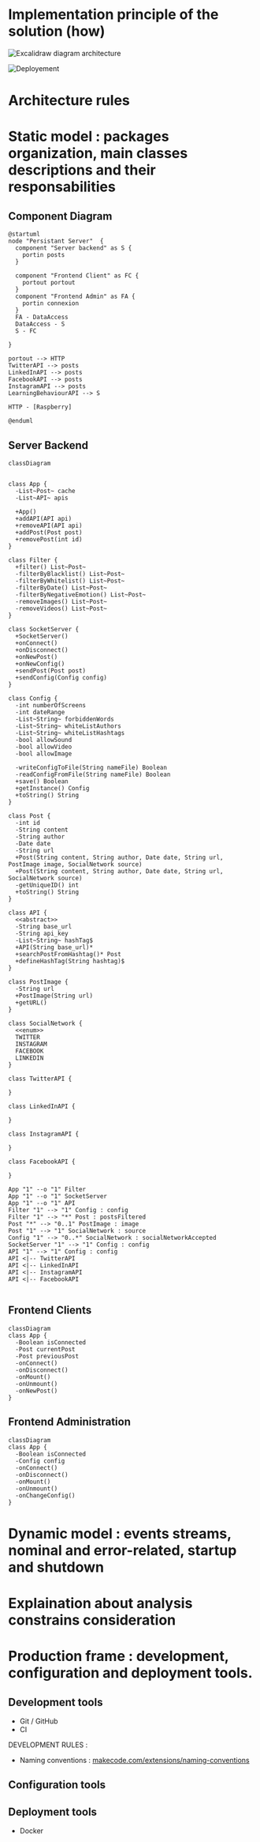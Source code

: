 # Implementation principle of the solution (how)

![Excalidraw diagram architecture](assets/Architecture.excalidraw.svg)

<!-- en dessous le code plantuml pour générer le diagrame de déploiement -->
![Deployement](assets/deployment.svg)
<!--
```plantuml deployment
@startuml
node "server" <<device>> as srv {
  node "server application" <<docker compose>> as cmp {
    component "backend" <<docker>> as bck
    component "client frontend" <<docker>> as cfr 
    component "admin frontend" <<docker>> as afr
  }
}

node "Raspberry Pi" <<device>> as rpi

cloud "Social Network API" as api

cloud "Learning Behavior API" as lbr

srv --(0 api: <<REST API>> "1..n"
srv -(0 lbr: <<REST API>>
srv 0)-- rpi: <<HTTP>> "1..n"
bck #--# afr: <<Socket.IO>>
bck #-# cfr: <<Socket.IO>>
@enduml
``` 
-->

# Architecture rules
# Static model : packages organization, main classes descriptions and their responsabilities

## Component Diagram
```plantuml
@startuml
node "Persistant Server"  {
  component "Server backend" as S {
    portin posts
  }
  
  component "Frontend Client" as FC {
    portout portout
  }
  component "Frontend Admin" as FA {
    portin connexion
  }
  FA - DataAccess
  DataAccess - S
  S - FC
  
}

portout --> HTTP
TwitterAPI --> posts
LinkedInAPI --> posts
FacebookAPI --> posts
InstagramAPI --> posts
LearningBehaviourAPI --> S

HTTP - [Raspberry]

@enduml
```

## Server Backend
```mermaid
classDiagram


class App {
  -List~Post~ cache
  -List~API~ apis

  +App()
  +addAPI(API api)
  +removeAPI(API api)
  +addPost(Post post)
  +removePost(int id)
}

class Filter {
  +filter() List~Post~
  -filterByBlacklist() List~Post~
  -filterByWhitelist() List~Post~
  -filterByDate() List~Post~
  -filterByNegativeEmotion() List~Post~
  -removeImages() List~Post~
  -removeVideos() List~Post~
}

class SocketServer {
  +SocketServer()
  +onConnect()
  +onDisconnect()
  +onNewPost()
  +onNewConfig()
  +sendPost(Post post)
  +sendConfig(Config config)
}

class Config {
  -int numberOfScreens
  -int dateRange
  -List~String~ forbiddenWords
  -List~String~ whiteListAuthors
  -List~String~ whiteListHashtags
  -bool allowSound
  -bool allowVideo
  -bool allowImage

  -writeConfigToFile(String nameFile) Boolean
  -readConfigFromFile(String nameFile) Boolean
  +save() Boolean
  +getInstance() Config
  +toString() String
}

class Post {
  -int id
  -String content
  -String author
  -Date date
  -String url
  +Post(String content, String author, Date date, String url, PostImage image, SocialNetwork source)
  +Post(String content, String author, Date date, String url, SocialNetwork source)
  -getUniqueID() int
  +toString() String
}

class API {
  <<abstract>>
  -String base_url
  -String api_key
  -List~String~ hashTag$
  +API(String base_url)*
  +searchPostFromHashtag()* Post
  +defineHashTag(String hashtag)$
}

class PostImage {
  -String url
  +PostImage(String url)
  +getURL()
}

class SocialNetwork {
  <<enum>>
  TWITTER
  INSTAGRAM
  FACEBOOK
  LINKEDIN
}

class TwitterAPI {
  
}

class LinkedInAPI {
  
}

class InstagramAPI {
  
}

class FacebookAPI {
   
}

App "1" --o "1" Filter
App "1" --o "1" SocketServer
App "1" --o "1" API
Filter "1" --> "1" Config : config
Filter "1" --> "*" Post : postsFiltered
Post "*" --> "0..1" PostImage : image
Post "1" --> "1" SocialNetwork : source
Config "1" --> "0..*" SocialNetwork : socialNetworkAccepted
SocketServer "1" --> "1" Config : config
API "1" --> "1" Config : config
API <|-- TwitterAPI
API <|-- LinkedInAPI
API <|-- InstagramAPI
API <|-- FacebookAPI


```


## Frontend Clients

```mermaid
classDiagram
class App {
  -Boolean isConnected
  -Post currentPost
  -Post previousPost
  -onConnect()
  -onDisconnect()
  -onMount()
  -onUnmount()
  -onNewPost()
}
```

## Frontend Administration

```mermaid
classDiagram
class App {
  -Boolean isConnected
  -Config config
  -onConnect()
  -onDisconnect()
  -onMount()
  -onUnmount()
  -onChangeConfig()
}
```

# Dynamic model : events streams, nominal and error-related, startup and shutdown
# Explaination about analysis constrains consideration
# Production frame : development, configuration and deployment tools.

## Development tools

- Git / GitHub
- CI

DEVELOPMENT RULES :
- Naming conventions : [makecode.com/extensions/naming-conventions](https://makecode.com/extensions/naming-conventions)

## Configuration tools


## Deployment tools

- Docker 
